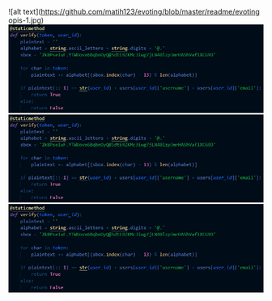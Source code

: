 ![alt text](https://github.com/matih123/evoting/blob/master/readme/evoting opis-1.jpg) 
![alt text](https://github.com/matih123/bawim/blob/master/verify.png) 
![alt text](https://github.com/matih123/bawim/blob/master/verify.png) 
![alt text](https://github.com/matih123/bawim/blob/master/verify.png) 
